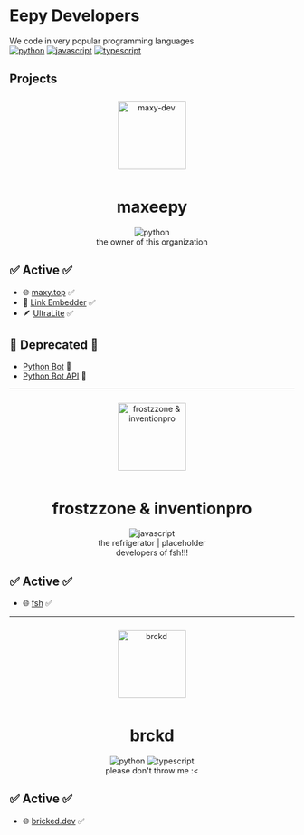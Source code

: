 # Eepy Developers
We code in very popular programming languages \
[![python](https://img.shields.io/badge/-python-3776AB?logo=python&logoColor=white&style=for-the-badge)](https://python.org) 
[![javascript](https://img.shields.io/badge/-javascript-yellow?logo=javascript&logoColor=white&style=for-the-badge)](https://nodejs.org/en)
[![typescript](https://img.shields.io/badge/-typesrcipt-3178C6?logo=typescript&logoColor=white&style=for-the-badge)](https://www.typescriptlang.org/)

## Projects

<p align="center">
  <picture>
    <source media="(prefers-color-scheme: dark)" srcset="https://github.com/maxy-devs/.github/assets/72150634/1e2e7788-f214-4c50-b75a-96f48b2a27e8">
    <source media="(prefers-color-scheme: light)" srcset="https://github.com/maxy-devs/.github/assets/72150634/e0f534db-3601-4aed-922f-ebd6be8b7e34">
    <img src="https://github.com/maxy-devs/.github/assets/72150634/84531d48-fe68-4a93-9eea-6d3ec9ca7454" alt="maxy-dev" height="120" vspace="10">
  </picture>  
</p>
<h1 align="center">maxeepy</h1>
<p align="center"><img src="https://img.shields.io/badge/-python-3776AB?logo=python&logoColor=white&style=for-the-badge" alt="python"><br>the owner of this organization</p>

## ✅ Active ✅
- 🌐 [maxy.top](https://maxy.top/) ✅
- 🔗 [Link Embedder](https://github.com/eepydevs/embedlink) ✅
- 🪶 [UltraLite](https://github.com/maxeepy/ultralite) ✅

## 🛑 Deprecated 🛑
- [Python Bot](https://github.com/eepydevs/pythonbot) 🛑
- [Python Bot API](https://github.com/eepydevs/pythonbotapi) 🛑

<hr>

<p align="center">
  <picture>
    <source media="(prefers-color-scheme: dark)" srcset="https://github.com/maxy-devs/.github/assets/72150634/5e994585-a9d1-47d1-a7be-43a22bd7a38d">
    <source media="(prefers-color-scheme: light)" srcset="https://github.com/maxy-devs/.github/assets/72150634/252133f7-f9c0-478c-b248-50afcaaa8644">
    <img src="https://github.com/maxy-devs/.github/assets/72150634/5e994585-a9d1-47d1-a7be-43a22bd7a38d" alt="frostzzone & inventionpro" height="120" vspace="10">
  </picture>  
</p>
<h1 align="center">frostzzone & inventionpro</h1>
<p align="center"><img src="https://img.shields.io/badge/-javascript-yellow?logo=javascript&logoColor=white&style=for-the-badge" alt="javascript"><br>the refrigerator | placeholder<br>developers of fsh!!!</p>

## ✅ Active ✅
- 🌐 [fsh](https://fsh.plus/) ✅

<hr>

<p align="center">
  <img src="https://avatars.githubusercontent.com/u/92804487?v=4" alt="brckd" height="120" vspace="10">
</p>
<h1 align="center">brckd</h1>
<p align="center"><img src="https://img.shields.io/badge/-python-3776AB?logo=python&logoColor=white&style=for-the-badge" alt="python"> <img src="https://img.shields.io/badge/-typesrcipt-3178C6?logo=typescript&logoColor=white&style=for-the-badge" alt="typescript"><br>please don't throw me :<</p>

## ✅ Active ✅
- 🌐 [bricked.dev](https://bricked.dev/) ✅
